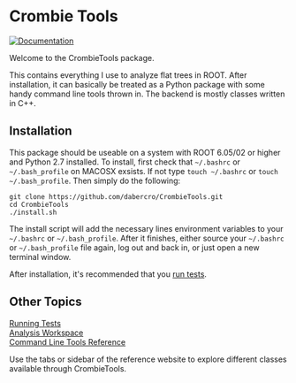 # Crombie Tools

[![Documentation](https://codedocs.xyz/dabercro/CrombieTools.svg)](https://codedocs.xyz/dabercro/CrombieTools/)

Welcome to the CrombieTools package.

This contains everything I use to analyze flat trees in ROOT.
After installation, it can basically be treated as a Python package
with some handy command line tools thrown in.
The backend is mostly classes written in C++.

## Installation

This package should be useable on a system with ROOT 6.05/02 or higher and Python 2.7 installed.
To install, first check that `~/.bashrc` or `~/.bash_profile` on MACOSX exsists.
If not type `touch ~/.bashrc` or `touch ~/.bash_profile`.
Then simply do the following:

    git clone https://github.com/dabercro/CrombieTools.git
    cd CrombieTools
    ./install.sh

The install script will add the necessary lines environment variables to your `~/.bashrc` or `~/.bash_profile`.
After it finishes, either source your  `~/.bashrc` or `~/.bash_profile` file again,
log out and back in, or just open a new terminal window.

After installation, it's recommended that you [run tests](test/README.md).

## Other Topics

[Running Tests](test/README.md) <br>
[Analysis Workspace](templates/README.md) <br>
[Command Line Tools Reference](bin/README.md) <br>

Use the tabs or sidebar of the reference website to explore different
classes available through CrombieTools.
